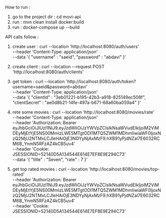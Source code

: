 How to run : 
1. go to the project dir : cd movi-api
2. run : mvn clean install  docker:build
3. run :  docker-compose up --build


API calls follow :

1. create user :
   curl --location 'http://localhost:8080/auth/users' \
   --header 'Content-Type: application/json' \
   --data '{
   "username" : "saeid",
   "password" : "abdavi"
   }'

2. create client :
   curl --location --request POST 'http://localhost:8080/auth/clients'

3. get token :
   curl --location 'http://localhost:8080/auth/token?username=saeid&password=abdavi' \
   --header 'Content-Type: application/json' \
   --data '{
   "clientId" : "3eb01221-b195-42b3-a918-825149ec508f",
   "clientSecret" : "ae0d8b21-14fe-497a-b671-68a60ba059a4"
   }'

4. rete some movies :
   curl --location 'http://localhost:8080/movies/rate' \
   --header 'Content-Type: application/json' \
   --header 'Authorization: Bearer eyJhbGciOiJIUzI1NiJ9.eyJzdWIiOiJzYWVpZCIsIkNsaWVudElkIjoiM2ViMDEyMjEtYjE5NS00MmIzLWE5MTgtODI1MTQ5ZWM1MDhmIiwiaWF0IjoxNzQ2MjU2NTMxLCJleHAiOjE3NDYyNjAxMzF9.hXB91yPjdNZal7E6032RCM6B_YnmN5RFzAZ4kCB5uv4' \
   --header 'Cookie: JSESSIONID=52140D5A134544E614E7EF8E9E294C73' \
   --data '{
   "title" : "Seven",
   "rate" : 7
   }'

5. get top rated movies :
   curl --location 'http://localhost:8080/movies/top-rated' \
   --header 'Authorization: Bearer eyJhbGciOiJIUzI1NiJ9.eyJzdWIiOiJzYWVpZCIsIkNsaWVudElkIjoiM2ViMDEyMjEtYjE5NS00MmIzLWE5MTgtODI1MTQ5ZWM1MDhmIiwiaWF0IjoxNzQ2MjU2NTMxLCJleHAiOjE3NDYyNjAxMzF9.hXB91yPjdNZal7E6032RCM6B_YnmN5RFzAZ4kCB5uv4' \
   --header 'Cookie: JSESSIONID=52140D5A134544E614E7EF8E9E294C73'